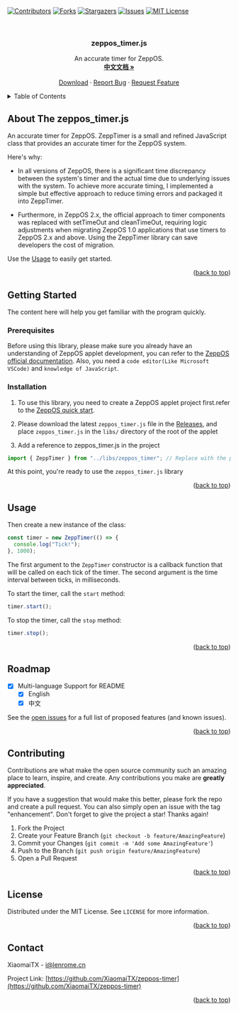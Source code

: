 <a name="readme-top"></a>


[![Contributors][contributors-shield]][contributors-url]
[![Forks][forks-shield]][forks-url]
[![Stargazers][stars-shield]][stars-url]
[![Issues][issues-shield]][issues-url]
[![MIT License][license-shield]][license-url]

<br />
<div align="center">

  <h3 align="center">zeppos_timer.js</h3>

  <p align="center">
    An accurate timer for ZeppOS. 
    <br />
    <a href="https://github.com/XiaomaiTX/zeppos-timer/blob/master/README_zh-CN.md"><strong>中文文档 »</strong></a>
    <br />
    <br />
    <a href="https://github.com/XiaomaiTX/zeppos-timer/releases">Download</a>
    ·
    <a href="https://github.com/XiaomaiTX/zeppos-timer/issues">Report Bug</a>
    ·
    <a href="https://github.com/XiaomaiTX/zeppos-timer/issues">Request Feature</a>
  </p>
</div>

<details>
  <summary>Table of Contents</summary>
  <ol>
    <li>
      <a href="#about-the-project">About The zeppos_timer.js</a>
    </li>
    <li>
      <a href="#getting-started">Getting Started</a>
      <ul>
        <li><a href="#prerequisites">Prerequisites</a></li>
        <li><a href="#installation">Installation</a></li>
      </ul>
    </li>
    <li><a href="#usage">Usage</a></li>
    <li><a href="#roadmap">Roadmap</a></li>
    <li><a href="#contributing">Contributing</a></li>
    <li><a href="#license">License</a></li>
    <li><a href="#contact">Contact</a></li>
  </ol>
</details>


## About The zeppos_timer.js

An accurate timer for ZeppOS. 
ZeppTimer is a small and refined JavaScript class that provides an accurate timer for the ZeppOS system.


Here's why:

- In all versions of ZeppOS, there is a significant time discrepancy between the system's timer and the actual time due to underlying issues with the system. To achieve more accurate timing, I implemented a simple but effective approach to reduce timing errors and packaged it into ZeppTimer. 

- Furthermore, in ZeppOS 2.x, the official approach to timer components was replaced with setTimeOut and cleanTimeOut, requiring logic adjustments when migrating ZeppOS 1.0 applications that use timers to ZeppOS 2.x and above. Using the ZeppTimer library can save developers the cost of migration.

Use the <a href="#usage">Usage</a> to easily get started.

<p align="right">(<a href="#readme-top">back to top</a>)</p>


## Getting Started

The content here will help you get familiar with the program quickly.

### Prerequisites

Before using this library, please make sure you already have an understanding of ZeppOS applet development, you can refer to the [ZeppOS official documentation](https://docs.zepp.com/docs/intro/).
Also, you need a `code editor(Like Microsoft VSCode)` and `knowledge of JavaScript`.

### Installation

1. To use this library, you need to create a ZeppOS applet project first.refer to the [ZeppOS quick start](https://docs.zepp.com/docs/guides/quick-start/).

2. Please download the latest `zeppos_timer.js` file in the [Releases](https://github.com/XiaomaiTX/zeppos-timer/releases), and place `zeppos_timer.js` in the `libs/` directory of the root of the applet

3. Add a reference to zeppos_timer.js in the project

```js
import { ZeppTimer } from "../libs/zeppos_timer"; // Replace with the path to your zeppos_timer.js
```

At this point, you're ready to use the `zeppos_timer.js` library

<p align="right">(<a href="#readme-top">back to top</a>)</p>

## Usage

Then create a new instance of the class:

```javascript
const timer = new ZeppTimer(() => {
  console.log("Tick!");
}, 1000);
```

The first argument to the `ZeppTimer` constructor is a callback function that will be called on each tick of the timer. The second argument is the time interval between ticks, in milliseconds.

To start the timer, call the `start` method:

```javascript
timer.start();
```

To stop the timer, call the `stop` method:

```javascript
timer.stop();
```

<p align="right">(<a href="#readme-top">back to top</a>)</p>


## Roadmap

- [x] Multi-language Support for README
  - [x] English
  - [x] 中文

See the [open issues](https://github.com/XiaomaiTX/zeppos-timer/issues) for a full list of proposed features (and known issues).

<p align="right">(<a href="#readme-top">back to top</a>)</p>


## Contributing

Contributions are what make the open source community such an amazing place to learn, inspire, and create. Any contributions you make are **greatly appreciated**.

If you have a suggestion that would make this better, please fork the repo and create a pull request. You can also simply open an issue with the tag "enhancement".
Don't forget to give the project a star! Thanks again!

1. Fork the Project
2. Create your Feature Branch (`git checkout -b feature/AmazingFeature`)
3. Commit your Changes (`git commit -m 'Add some AmazingFeature'`)
4. Push to the Branch (`git push origin feature/AmazingFeature`)
5. Open a Pull Request

<p align="right">(<a href="#readme-top">back to top</a>)</p>


## License

Distributed under the MIT License. See `LICENSE` for more information.

<p align="right">(<a href="#readme-top">back to top</a>)</p>


## Contact

XiaomaiTX - i@lenrome.cn

Project Link: [https://github.com/XiaomaiTX/zeppos-timer](https://github.com/XiaomaiTX/zeppos-timer)

<p align="right">(<a href="#readme-top">back to top</a>)</p>


[contributors-shield]: https://img.shields.io/github/contributors/XiaomaiTX/zeppos-timer.svg?style=for-the-badge
[contributors-url]: https://github.com/XiaomaiTX/zeppos-timer/graphs/contributors
[forks-shield]: https://img.shields.io/github/forks/XiaomaiTX/zeppos-timer.svg?style=for-the-badge
[forks-url]: https://github.com/XiaomaiTX/zeppos-timer/network/members
[stars-shield]: https://img.shields.io/github/stars/XiaomaiTX/zeppos-timer.svg?style=for-the-badge
[stars-url]: https://github.com/XiaomaiTX/zeppos-timer/stargazers
[issues-shield]: https://img.shields.io/github/issues/XiaomaiTX/zeppos-timer.svg?style=for-the-badge
[issues-url]: https://github.com/XiaomaiTX/zeppos-timer/issues
[license-shield]: https://img.shields.io/github/license/XiaomaiTX/zeppos-timer.svg?style=for-the-badge
[license-url]: https://github.com/XiaomaiTX/zeppos-timer/blob/master/LICENSE.txt
